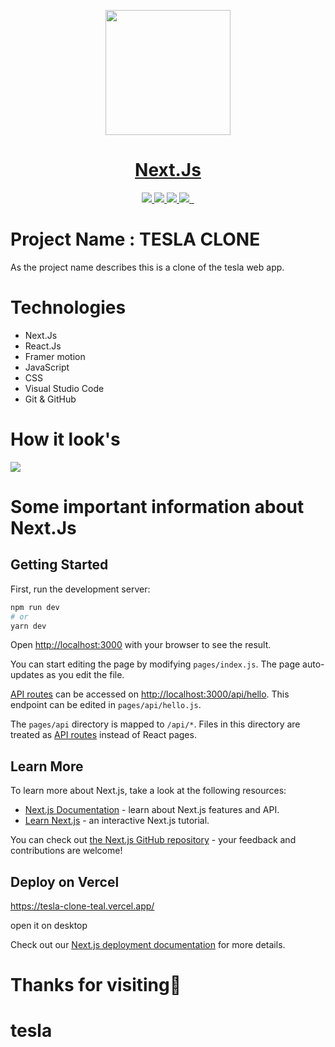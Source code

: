 <p align="center">
  <a href="https://nextjs.org">
    <img src="https://ideas.byteridge.com/content/images/size/w2000/2020/08/nextjs-image.jpeg" height="200">
    <h1 align="center">Next.Js</h1>
  </a>
</p>

<p align="center">
  <a href="https://nextjs.org/">
    <img src="https://img.shields.io/badge/next.js-000000?style=for-the-badge&logo=nextdotjs&logoColor=white">
  </a>
    <a aria-label="Vercel logo" href="https://reactjs.org/">
    <img src="https://img.shields.io/badge/React-20232A?style=for-the-badge&logo=react&logoColor=61DAFB">
  </a>
    <a href="https://www.framer.com/motion/">
   <img src="https://img.shields.io/badge/Framer%20motion-black?style=for-the-badge&logo=framer&logoColor=white"/>
  </a>
 
  <a aria-label="Vercel logo" href="https://www.javascript.com/">
    <img src="https://img.shields.io/badge/JavaScript-323330?style=for-the-badge&logo=javascript&logoColor=F7DF1E">
  </a>
  <a aria-label="NPM version" href="https://www.npmjs.com/">
    <img alt="" src="https://img.shields.io/badge/npm-CB3837?style=for-the-badge&logo=npm&logoColor=white">
  </a>
  
   <a aria-label="NPM version" href="https://www.w3schools.com/css/">
    <img alt="" src="https://img.shields.io/badge/CSS3-1572B6?style=for-the-badge&logo=css3&logoColor=white">
  </a>
  
</p>

# Project Name : TESLA CLONE

As the project name describes this is a clone of the tesla web app.

# Technologies

- Next.Js
- React.Js
- Framer motion
- JavaScript
- CSS
- Visual Studio Code
- Git & GitHub <br/>

# How it look's

  <img src="gif/20211004_112114.gif" />

# Some important information about Next.Js

## Getting Started

First, run the development server:

```bash
npm run dev
# or
yarn dev
```

Open [http://localhost:3000](http://localhost:3000) with your browser to see the result.

You can start editing the page by modifying `pages/index.js`. The page auto-updates as you edit the file.

[API routes](https://nextjs.org/docs/api-routes/introduction) can be accessed on [http://localhost:3000/api/hello](http://localhost:3000/api/hello). This endpoint can be edited in `pages/api/hello.js`.

The `pages/api` directory is mapped to `/api/*`. Files in this directory are treated as [API routes](https://nextjs.org/docs/api-routes/introduction) instead of React pages.

## Learn More

To learn more about Next.js, take a look at the following resources:

- [Next.js Documentation](https://nextjs.org/docs) - learn about Next.js features and API.
- [Learn Next.js](https://nextjs.org/learn) - an interactive Next.js tutorial.

You can check out [the Next.js GitHub repository](https://github.com/vercel/next.js/) - your feedback and contributions are welcome!

## Deploy on Vercel

https://tesla-clone-teal.vercel.app/

open it on desktop

Check out our [Next.js deployment documentation](https://nextjs.org/docs/deployment) for more details.

# Thanks for visiting🤗
# tesla
